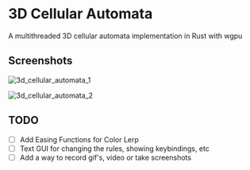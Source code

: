 # 3D Cellular Automata

A multithreaded 3D cellular automata implementation in Rust with wgpu

## Screenshots

![3d_cellular_automata_1](https://github.com/yashs662/3D_Cellular_Automata/assets/66156000/bf57e288-30fe-4d5f-b212-5bcc227d3630)

![3d_cellular_automata_2](https://github.com/yashs662/3D_Cellular_Automata/assets/66156000/d0149d6f-87a0-4392-ad43-55e1000f8644)

## TODO

- [ ] Add Easing Functions for Color Lerp
- [ ] Text GUI for changing the rules, showing keybindings, etc
- [ ] Add a way to record gif's, video or take screenshots
